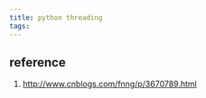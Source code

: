 ```yaml
---
title: python threading
tags:
---
```





## reference
1. http://www.cnblogs.com/fnng/p/3670789.html